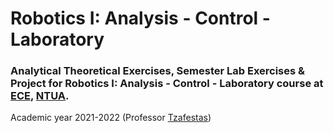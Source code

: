 # Robotics I: Analysis - Control - Laboratory


### Analytical Theoretical Exercises, Semester Lab Exercises & Project for Robotics I: Analysis - Control - Laboratory course at [ECE](https://www.ece.ntua.gr/en), [NTUA](https://www.ntua.gr/en).

Academic year 2021-2022 (Professor [Tzafestas](https://www.ece.ntua.gr/en/staff/70))
